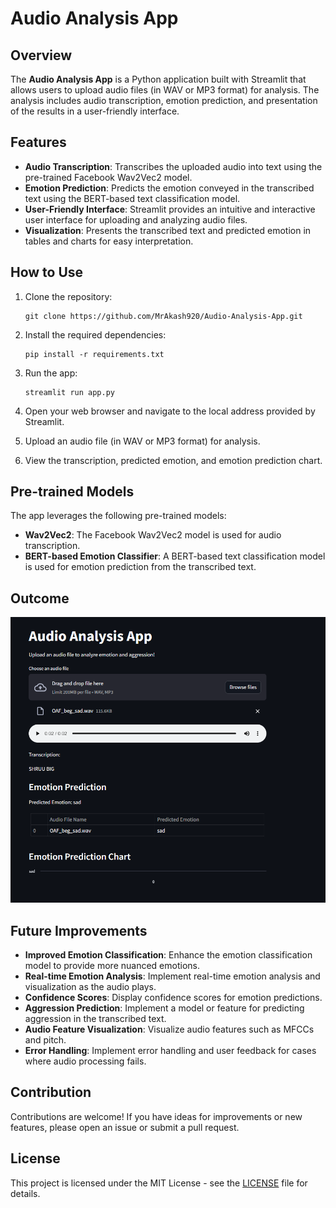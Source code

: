# Audio Analysis App

## Overview

The **Audio Analysis App** is a Python application built with Streamlit that allows users to upload audio files (in WAV or MP3 format) for analysis. The analysis includes audio transcription, emotion prediction, and presentation of the results in a user-friendly interface.


## Features

- **Audio Transcription**: Transcribes the uploaded audio into text using the pre-trained Facebook Wav2Vec2 model.
- **Emotion Prediction**: Predicts the emotion conveyed in the transcribed text using the BERT-based text classification model.
- **User-Friendly Interface**: Streamlit provides an intuitive and interactive user interface for uploading and analyzing audio files.
- **Visualization**: Presents the transcribed text and predicted emotion in tables and charts for easy interpretation.

## How to Use

1. Clone the repository:

   ```shell
   git clone https://github.com/MrAkash920/Audio-Analysis-App.git
   ```

2. Install the required dependencies:

   ```shell
   pip install -r requirements.txt
   ```

3. Run the app:

   ```shell
   streamlit run app.py
   ```

4. Open your web browser and navigate to the local address provided by Streamlit.

5. Upload an audio file (in WAV or MP3 format) for analysis.

6. View the transcription, predicted emotion, and emotion prediction chart.

## Pre-trained Models

The app leverages the following pre-trained models:

- **Wav2Vec2**: The Facebook Wav2Vec2 model is used for audio transcription.
- **BERT-based Emotion Classifier**: A BERT-based text classification model is used for emotion prediction from the transcribed text.

## Outcome

![Outcome](https://github.com/MrAkash920/Audio-Analysis-App/raw/main/Outcome.png)

## Future Improvements

- **Improved Emotion Classification**: Enhance the emotion classification model to provide more nuanced emotions.
- **Real-time Emotion Analysis**: Implement real-time emotion analysis and visualization as the audio plays.
- **Confidence Scores**: Display confidence scores for emotion predictions.
- **Aggression Prediction**: Implement a model or feature for predicting aggression in the transcribed text.
- **Audio Feature Visualization**: Visualize audio features such as MFCCs and pitch.
- **Error Handling**: Implement error handling and user feedback for cases where audio processing fails.

## Contribution

Contributions are welcome! If you have ideas for improvements or new features, please open an issue or submit a pull request.

## License

This project is licensed under the MIT License - see the [LICENSE](LICENSE) file for details.

